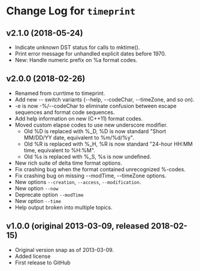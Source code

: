 Change Log for `timeprint`
================================================================================

## v2.1.0  (2018-05-24)
  - Indicate unknown DST status for calls to mktime().
  - Print error message for unhandled explicit dates before 1970.
  - New: Handle numeric prefix on %a format codes.

## v2.0.0 (2018-02-26)
  - Renamed from currtime to timeprint.
  - Add new -- switch variants (--help, --codeChar, --timeZone, and so on).
  - -e is now -%/--codeChar to eliminate confusion between escape sequences and
    format code sequences.
  - Add help information on new (C++11) format codes.
  - Moved custom elapse codes to use new underscore modifier.
    + Old %D is replaced with %_D,
      %D is now standard "Short MM/DD/YY date, equivalent to %m/%d/%y".
    + Old %R is replaced with %_H,
      %R is now standard "24-hour HH:MM time, equivalent to %H:%M".
    + Old %s is replaced with %_S, %s is now undefined.
  - New rich suite of delta time format options.
  - Fix crashing bug when the format contained unrecognized %-codes.
  - Fix crashing bug on missing --modTime, --timeZone options.
  - New options `--creation`, `--access`, `--modification`.
  - New option `--now`
  - Deprecate option `--modTime`
  - New option `--time`
  - Help output broken into multiple topics.


## v1.0.0  (original 2013-03-09, released 2018-02-15)
  - Original version snap as of 2013-03-09.
  - Added license
  - First release to GitHub
